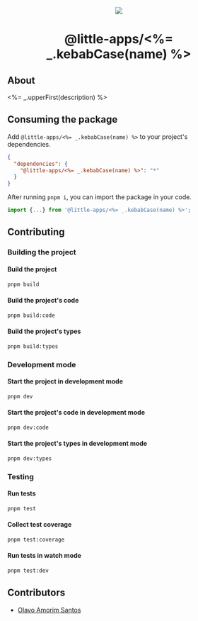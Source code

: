 <p align="center">
  <img src="../../.config/assets/icon.svg" />
</p>

<h1 align="center">@little-apps/<%= _.kebabCase(name) %></h1>

## About

<%= _.upperFirst(description) %>

## Consuming the package

Add `@little-apps/<%= _.kebabCase(name) %>` to your project's dependencies.

```json
{
  "dependencies": {
    "@little-apps/<%= _.kebabCase(name) %>": "*"
  }
}
```

After running `pnpm i`, you can import the package in your code.

```ts
import {...} from '@little-apps/<%= _.kebabCase(name) %>';
```

## Contributing

### Building the project

#### Build the project

```bash
pnpm build
```

#### Build the project's code

```bash
pnpm build:code
```

#### Build the project's types

```bash
pnpm build:types
```

### Development mode

#### Start the project in development mode

```bash
pnpm dev
```

#### Start the project's code in development mode

```bash
pnpm dev:code
```

#### Start the project's types in development mode

```bash
pnpm dev:types
```

### Testing

#### Run tests

```bash
pnpm test
```

#### Collect test coverage

```bash
pnpm test:coverage
```

#### Run tests in watch mode

```bash
pnpm test:dev
```

## Contributors

- [Olavo Amorim Santos](https://github.com/olavoasantos)

